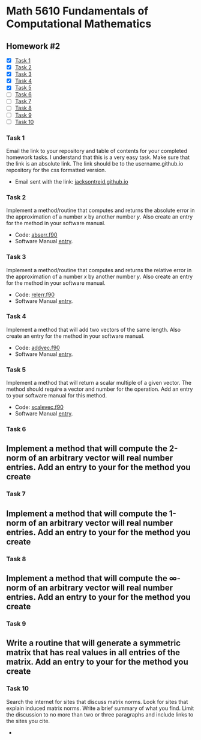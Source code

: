 # Math 5610 Fundamentals of Computational Mathematics

## Homework #2

- [x] [Task 1](#task-1)
- [x] [Task 2](#task-2)
- [x] [Task 3](#task-3)
- [x] [Task 4](#task-4)
- [x] [Task 5](#task-5)
- [ ] [Task 6](#task-6)
- [ ] [Task 7](#task-7)
- [ ] [Task 8](#task-8)
- [ ] [Task 9](#task-9)
- [ ] [Task 10](#task-10)

### Task 1
Email the link to your repository and table of contents for your completed homework tasks. I understand that this is a very easy task. Make sure that the link is an absolute link. The link should be to the username.github.io repository for the css formatted version.
- Email sent with the link: [jacksontreid.github.io](https://jacksontreid.github.io/)

### Task 2
Implement a method/routine that computes and returns the absolute error in the approximation of a number _x_ by another number _y_. Also create an entry for the method in your software manual.
- Code: [abserr.f90](abserr.f90)
- Software Manual [entry](Software_Manual/abserr.md).

### Task 3
Implement a method/routine that computes and returns the relative error in the approximation of a number _x_ by another number _y_. Also create an entry for the method in your software manual.
- Code: [relerr.f90](relerr.f90)
- Software Manual [entry](Software_Manual/relerr.md).

### Task 4
Implement a method that will add two vectors of the same length. Also create an entry for the method in your software manual.
- Code: [addvec.f90](addvec.f90)
- Software Manual [entry](Software_Manual/addvec.md).

### Task 5
Implement a method that will return a scalar multiple of a given vector. The method should require a vector and number for the operation. Add an entry to your software manual for this method.
- Code: [scalevec.f90](scalevec.f90)
- Software Manual [entry](Software_Manual/scalevec.md).

### Task 6
Implement a method that will compute the 2-norm of an arbitrary vector will real number entries. Add an entry to your for the method you create
- 

### Task 7
Implement a method that will compute the 1-norm of an arbitrary vector will real number entries. Add an entry to your for the method you create
- 

### Task 8
Implement a method that will compute the ∞-norm of an arbitrary vector will real number entries. Add an entry to your for the method you create
- 

### Task 9
Write a routine that will generate a symmetric matrix that has real values in all entries of the matrix. Add an entry to your for the method you create
- 

### Task 10
Search the internet for sites that discuss matrix norms. Look for sites that explain induced matrix norms. Write a brief summary of what you find. Limit the discussion to no more than two or three paragraphs and include links to the sites you cite.

- 